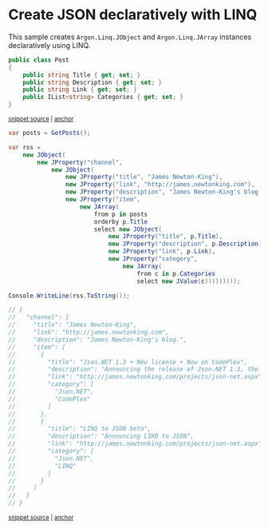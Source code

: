 # Create JSON declaratively with LINQ

This sample creates `Argon.Linq.JObject` and `Argon.Linq.JArray` instances declaratively  using LINQ.

<!-- snippet: CreateJsonDeclarativelyTypes -->
<a id='snippet-createjsondeclarativelytypes'></a>
```cs
public class Post
{
    public string Title { get; set; }
    public string Description { get; set; }
    public string Link { get; set; }
    public IList<string> Categories { get; set; }
}
```
<sup><a href='/src/Tests/Documentation/Samples/Linq/CreateJsonDeclaratively.cs#L30-L38' title='Snippet source file'>snippet source</a> | <a href='#snippet-createjsondeclarativelytypes' title='Start of snippet'>anchor</a></sup>
<!-- endSnippet -->

<!-- snippet: CreateJsonDeclarativelyUsage -->
<a id='snippet-createjsondeclarativelyusage'></a>
```cs
var posts = GetPosts();

var rss =
    new JObject(
        new JProperty("channel",
            new JObject(
                new JProperty("title", "James Newton-King"),
                new JProperty("link", "http://james.newtonking.com"),
                new JProperty("description", "James Newton-King's blog."),
                new JProperty("item",
                    new JArray(
                        from p in posts
                        orderby p.Title
                        select new JObject(
                            new JProperty("title", p.Title),
                            new JProperty("description", p.Description),
                            new JProperty("link", p.Link),
                            new JProperty("category",
                                new JArray(
                                    from c in p.Categories
                                    select new JValue(c)))))))));

Console.WriteLine(rss.ToString());

// {
//   "channel": {
//     "title": "James Newton-King",
//     "link": "http://james.newtonking.com",
//     "description": "James Newton-King's blog.",
//     "item": [
//       {
//         "title": "Json.NET 1.3 + New license + Now on CodePlex",
//         "description": "Announcing the release of Json.NET 1.3, the MIT license and being available on CodePlex",
//         "link": "http://james.newtonking.com/projects/json-net.aspx",
//         "category": [
//           "Json.NET",
//           "CodePlex"
//         ]
//       },
//       {
//         "title": "LINQ to JSON beta",
//         "description": "Announcing LINQ to JSON",
//         "link": "http://james.newtonking.com/projects/json-net.aspx",
//         "category": [
//           "Json.NET",
//           "LINQ"
//         ]
//       }
//     ]
//   }
// }
```
<sup><a href='/src/Tests/Documentation/Samples/Linq/CreateJsonDeclaratively.cs#L60-L112' title='Snippet source file'>snippet source</a> | <a href='#snippet-createjsondeclarativelyusage' title='Start of snippet'>anchor</a></sup>
<!-- endSnippet -->
